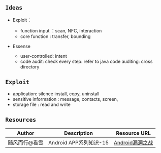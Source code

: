 ## `Ideas`
- Exploit：
  - function input ：scan, NFC, interaction
  - core function : transfer, bounding

- Essense
  - user-controlled: intent
  - code audit: check every step: refer to java code auditing: cross directory


## `Exploit`
- application: silence install, copy, uninstall
- sensitive information : message, contacts, screen, 
- storage file : read and write



## `Resources`
| Author | Description | Resource URL |
| --- | --- | --- |
| 随风而行@看雪 | Android APP系列知识-15 | [Android漏洞之战](https://bbs.kanxue.com/user-905443-1.htm) |
